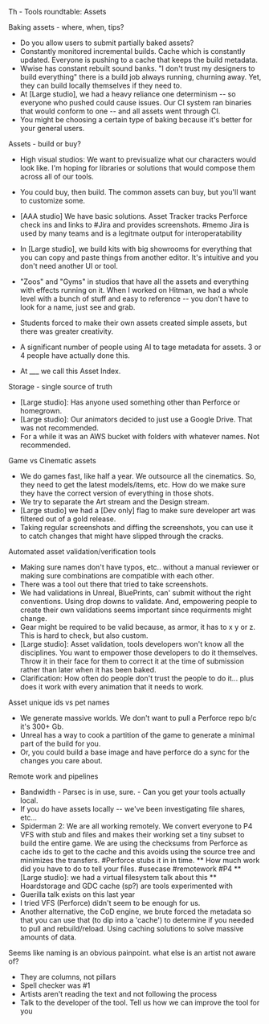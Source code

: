 Th - Tools roundtable: Assets

Baking assets - where, when, tips?
* Do you allow users to submit partially baked assets?
* Constantly monitored incremental builds. Cache which is constantly updated. Everyone is pushing to a cache that keeps the build metadata.
* Wwise has constant rebuilt sound banks. "I don't trust my designers to build everything" there is a build job always running, churning away. Yet, they can build locally themselves if they need to.
* At [Large studio], we had a heavy reliance one determinism -- so everyone who pushed could cause issues. Our CI system ran binaries that would conform to one -- and all assets went through CI. 
* You might be choosing a certain type of baking because it's better for your general users.

Assets - build or buy?
* High visual studios: We want to previsualize what our characters would look like. I'm hoping for libraries or solutions that would compose them across all of our tools. 
* You could buy, then build. The common assets can buy, but you'll want to customize some.
* [AAA studio] We have basic solutions. Asset Tracker tracks Perforce check ins and links to #Jira and provides screenshots. #memo Jira is used by many teams and is a legitmate output for interoperatability
* In [Large studio], we build kits with big showrooms for everything that you can copy and paste things from another editor. It's intuitive and you don't need another UI or tool.
* "Zoos" and "Gyms" in studios that have all the assets and everything with effects running on it. When I worked on Hitman, we had a whole level with a bunch of stuff and easy to reference -- you don't have to look for a name, just see and grab.
* Students forced to make their own assets created simple assets, but there was greater creativity.

* A significant number of people using AI to tage metadata for assets. 3 or 4 people have actually done this.
* At ___ we call this Asset Index. 

Storage - single source of truth
* [Large studio]: Has anyone used something other than Perforce or homegrown.
* [Large studio]: Our animators decided to just use a Google Drive. That was not recommended.
* For a while it was an AWS bucket with folders with whatever names. Not recommended.

Game vs Cinematic assets
* We do games fast, like half a year. We outsource all the cinematics. So, they need to get the latest models/items, etc. How do we make sure they have the correct version of everything in those shots.
* We try to separate the Art stream and the Design stream.
* [Large studio] we had a [Dev only] flag to make sure developer art was filtered out of a gold release.
* Taking regular screenshots and diffing the screenshots, you can use it to catch changes that might have slipped through the cracks.

Automated asset validation/verification tools
* Making sure names don't have typos, etc.. without a manual reviewer or making sure combinations are compatible with each other.
* There was a tool out there that tried to take screenshots.
* We had validations in Unreal, BluePrints, can' submit without the right conventions. Using drop downs to validate. And, empowering people to create their own validations seems important since requirments might change.
* Gear might be required to be valid because, as armor, it has to x y or z. This is hard to check, but also custom.
* [Large studio]: Asset validation, tools developers won't know all the disciplines. You want to empower those developers to do it themselves. Throw it in their face for them to correct it at the time of submission rather than later when it has been baked.
* Clarification: How often do people don't trust the people to do it... plus does it work with every animation that it needs to work.

Asset unique ids vs pet names
* We generate massive worlds. We don't want to pull a Perforce repo b/c it's 300+ Gb. 
* Unreal has a way to cook a partition of the game to generate a minimal part of the build for you.
* Or, you could build a base image and have perforce do a sync for the changes you care about.

Remote work and pipelines
* Bandwidth - Parsec is in use, sure. - Can you get your tools actually local. 
* If you do have assets locally -- we've been investigating file shares, etc...
* Spiderman 2: We are all working remotely. We convert everyone to P4 VFS with stub and files and makes their working set a tiny subset to build the entire game. We are using the checksums from Perforce as cache ids to get to the cache and this avoids using the source tree and minimizes the transfers. #Perforce stubs it in in time.
** How much work did you have to do to tell your files. #usecase #remotework #P4
** [Large studio]: we had a virtual filesystem talk about this
** Hoardstorage and GDC cache (sp?) are tools experimented with
* Guerilla talk exists on this last year
* I tried VFS (Perforce) didn't seem to be enough for us.
* Another alternative, the CoD engine, we brute forced the metadata so that you can use that (to dip into a 'cache') to determine if you needed to pull and rebuild/reload. Using caching solutions to solve massive amounts of data.

Seems like naming is an obvious painpoint. what else is an artist not aware of?
- They are columns, not pillars
- Spell checker was #1 
- Artists aren't reading the text and not following the process
- Talk to the developer of the tool. Tell us how we can improve the tool for you

